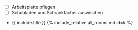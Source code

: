  - [ ] Arbeitsplatte pflegen
 - [ ] Schubladen und Schrankfächer auswischen
 - {{ include.title }}
{%  include_relative all_rooms.md id=k %}
<!--stackedit_data:
eyJoaXN0b3J5IjpbMTUwNzIyNjQ0MSwtMTQzOTY0ODY1MywxMj
I5NTMyNTksLTY4OTE0NTg3NCw2OTA3MDI3OTNdfQ==
-->